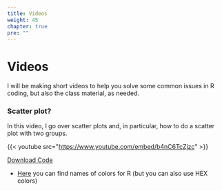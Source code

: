 ```yaml
---
title: Videos
weight: 45
chapter: true
pre: ""
---
```


# Videos

I will be making short videos to help you solve some common issues in R coding, but also the class material, as needed.

### Scatter plot?

In this video, I go over scatter plots and, in particular, how to do a scatter plot with two groups.

{{< youtube src="https://www.youtube.com/embed/b4nC6TcZjzc" >}}


<a href="https://sta235.netlify.app/Videos/code/week2_code.R" target="_blank" class="btn btn-default">Download Code<i class="fas fa-code"></i></a> 


- [Here](http://www.stat.columbia.edu/~tzheng/files/Rcolor.pdf) you can find names of colors for R (but you can also use HEX colors)


